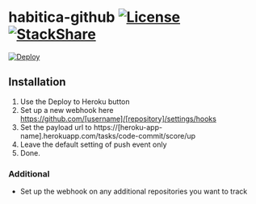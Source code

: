 # habitica-github [![License](https://img.shields.io/github/license/niteshpatel/habitica-github.svg?maxAge=3600)](https://raw.githubusercontent.com/niteshpatel/habitica-github/master/LICENSE.txt) [![StackShare](http://img.shields.io/badge/tech-stack-0690fa.svg?style=flat)](http://stackshare.io/niteshpatel/habitica-github)


[![Deploy](https://www.herokucdn.com/deploy/button.svg)](https://heroku.com/deploy?template=https://github.com/niteshpatel/habitica-github)

## Installation

1. Use the Deploy to Heroku button
1. Set up a new webhook here https://github.com/[username]/[repository]/settings/hooks
1. Set the payload url to https://[heroku-app-name].herokuapp.com/tasks/code-commit/score/up
1. Leave the default setting of push event only
1. Done.

### Additional

* Set up the webhook on any additional repositories you want to track
